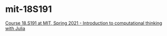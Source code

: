 # mit-18S191
[Course 18.S191 at MIT, Spring 2021 - Introduction to computational thinking with Julia][1]


[1]: https://computationalthinking.mit.edu/Spring21/
